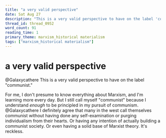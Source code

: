 ```yaml
---
title: "a very valid perspective"
date: Sat Aug 27
description: "This is a very valid perspective to have on the label 'communist. ' For me, I don't presume to know everything about Marxism, and I'm learning more every day."
thread_id: thread_0952
word_count: 91
reading_time: 1
primary_theme: marxism_historical materialism
tags: ["marxism_historical materialism"]
---
```


# a very valid perspective

@Galaxycathere This is a very valid perspective to have on the label "communist."

For me, I don't presume to know everything about Marxism, and I'm learning more every day. But I still call myself "communist" because I understand *enough* to be principled in my pursuit of communism. @Galaxycathere I definitely agree that many in the west call themselves communist without having done any self-examination or purging individualism from their hearts. Or having any intention of actually building a communist society. Or even having a solid base of Marxist theory. It's reckless.